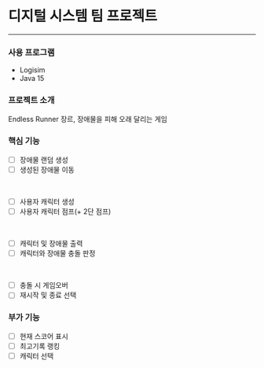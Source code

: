 # 디지털 시스템 팀 프로젝트
---
### 사용 프로그램
- Logisim  
- Java 15

### 프로젝트 소개
Endless Runner 장르, 장애물을 피해 오래 달리는 게임
### 핵심 기능
- [ ] 장애물 랜덤 생성
- [ ] 생성된 장애물 이동
<br>

- [ ] 사용자 캐릭터 생성
- [ ] 사용자 캐릭터 점프(+ 2단 점프)  
<br>

- [ ] 캐릭터 및 장애물 출력
- [ ] 캐릭터와 장애물 충돌 판정  
<br>

- [ ] 충돌 시 게임오버
- [ ] 재시작 및 종료 선택  

### 부가 기능
- [ ] 현재 스코어 표시  
- [ ] 최고기록 랭킹
- [ ] 캐릭터 선택